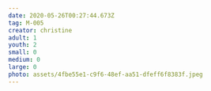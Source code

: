 ```yaml
---
date: 2020-05-26T00:27:44.673Z
tag: M-005
creator: christine
adult: 1
youth: 2
small: 0
medium: 0
large: 0
photo: assets/4fbe55e1-c9f6-48ef-aa51-dfeff6f8383f.jpeg
---
```

